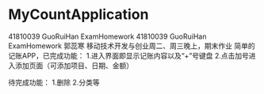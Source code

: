 # MyCountApplication
41810039 GuoRuiHan ExamHomework
41810039 GuoRuiHan ExamHomework
郭蕊寒 移动技术开发与创业周二、周三晚上，期末作业
简单的记账APP，已完成功能：
1.进入界面即显示记账内容以及“+”号键盘
2.点击加号进入添加页面（可添加项目、日期、金额）

待完成功能：
1.删除
2.分类等
